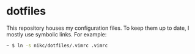 # dotfiles

This repository houses my configuration files. To keep them up to date, I mostly
use symbolic links. For example:

```bash
~ $ ln -s nikc/dotfiles/.vimrc .vimrc
```
